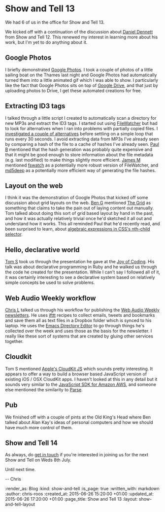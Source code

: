 Show and Tell 13
================

We had 6 of us in the office for Show and Tell 13.

We kicked off with a continuation of the discussion about [Daniel Dennett][dennett] from Show and Tell 12. This renewed my interest in learning more about his work, but I'm yet to do anything about it.

## Google Photos

I briefly demonstrated [Google Photos][google-photos]. I took a couple of photos of a little sailing boat on the Thames last night and Google Photos had automatically turned them into a little animated gif which I was able to show. I particularly like the fact that Google Photos sits on top of [Google Drive][google-drive], and that just by uploading photos to Drive, I get these automated creations for free.

## Extracting ID3 tags

I talked through a little script I created to automatically scan a directory for new MP3s and extract the ID3 tags. I started out using [FileWatcher][file-watcher] but had to look for alternatives when I ran into problems with partially copied files. I [investigated a couple of alternatives][files-changed-gist] before settling on a simple loop that runs every 30 seconds. I avoid extracting data from MP3s I've already seen by comparing a hash of the file to a cache of hashes I've already seen. [Paul B][paul-b] mentioned that the hash generation was probably quite expensive and that it might be good enough to store information about the file metadata (e.g. last modified) to make things slightly more efficient. [James M][james-m] mentioned [fswatch][] as a potentially more robust version of FileWatcher, and [md5deep][] as a potentially more efficient way of generating the file hashes.

## Layout on the web

I think it was the demonstration of Google Photos that kicked off some discussion about grid layouts on the web. [Ben G][ben-g] mentioned [The Grid][the-grid] as something that claims to take the pain out of laying content out manually. Tom talked about doing this sort of grid based layout by hand in the past, and how it was actually relatively trivial once he'd sketched it all out and understand how it works. This all reminded Paul that he'd recently read, and been surprised to learn, about [algebraic expressions in CSS's nth-child selector][nth-child].

## Hello, declarative world

[Tom S][tom-s] took us through the presentation he gave at the [Joy of Coding][joy-of-coding]. His talk was about declarative programming in Ruby and he walked us through the code he created for the presentation. While I can't say I followed all of it, it was certainly interesting to see a declarative system based on relatively simple concepts be used to solve problems.

## Web Audio Weekly workflow

[Chris L][chris-l] talked us through his workflow for publishing the [Web Audio Weekly newsletters][waw]. He uses [ifttt][] recipes to collect emails, tweets and bookmarks and save them all as text files in a Dropbox folder which is synced to his laptop. He uses the [Emacs Directory Editor][emacs-dired] to go through things he's collected over the week and uses those as the basis for the newsletter. I really like these sort of systems that are created by gluing other services together.

## Cloudkit

Tom S mentioned [Apple's CloudKit JS][cloudkit-js] which sounds pretty interesting. It appears to offer a way to build a browser based JavaScript version of existing iOS / OSX CloudKit apps. I haven't looked at this in any detail but it sounds very similar to the [JavaScript SDK for Amazon AWS][aws-js-sdk], and someone else mentioned the similarity to [Parse][parse].

## Pub

We finished off with a couple of pints at the Old King's Head where Ben talked about Alan Kay's ideas of personal computers and how we should have much more control of them.

## Show and Tell 14

As always, do [get in touch][] if you're interested in joining us for the next Show and Tell on Weds 8th July.

Until next time.

-- Chris

[aws-js-sdk]: http://aws.amazon.com/sdk-for-browser/
[ben-g]: https://twitter.com/beng
[chris-l]: http://blog.chrislowis.co.uk/
[cloudkit-js]: https://developer.apple.com/library/prerelease/ios/documentation/CloudKitJS/Reference/CloudKitJavaScriptReference/index.html
[dennett]: https://en.wikipedia.org/wiki/Daniel_Dennett
[emacs-dired]: http://www.gnu.org/software/emacs/manual/html_node/emacs/Dired.html
[file-watcher]: https://github.com/thomasfl/filewatcher
[files-changed-gist]: https://gist.github.com/chrisroos/867d3696278f616cb734
[fswatch]: https://github.com/emcrisostomo/fswatch
[get in touch]: /contact
[google-drive]: https://www.google.co.uk/drive/
[google-photos]: https://www.google.com/photos/about/
[ifttt]: https://ifttt.com/
[james-m]: http://jamesmead.org/
[joy-of-coding]: http://joyofcoding.org/
[md5deep]: http://md5deep.sourceforge.net/
[nth-child]: https://css-tricks.com/how-nth-child-works/
[parse]: https://parse.com/
[paul-b]: http://po-ru.com/
[the-grid]: https://thegrid.io/
[tom-s]: http://codon.com/
[waw]: http://blog.chrislowis.co.uk/waw.html

:render_as: Blog
:kind: show-and-tell
:is_page: true
:written_with: markdown
:author: chris-roos
:created_at: 2015-06-26 15:20:00 +01:00
:updated_at: 2015-06-26 17:20:00 +01:00
:page_title: Show and Tell 13
:layout: show-and-tell-layout
